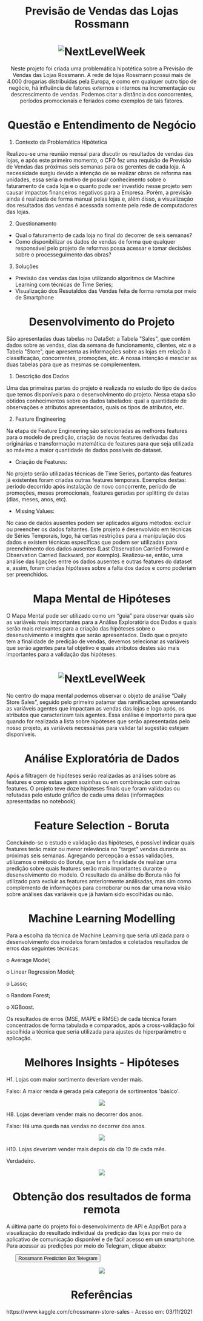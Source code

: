 <h1 align="center">Previsão de Vendas das Lojas Rossmann</h1>

<h1 align="center">
  <img alt="NextLevelWeek" title="#NextLevelWeek" src="./img/Sales Prediction.png" />
</h1>

<p align="center">Neste projeto foi criada uma problemática hipotética sobre a Previsão de Vendas das Lojas Rossmann. A rede de lojas Rossmann possui mais de 4.000 drogarias distribuidas pela Europa, e como em qualquer outro tipo de negócio, há influência de fatores externos e internos na incrementação ou descrescimento de vendas. Podemos citar a distância dos concorrentes, períodos promocionais e feriados como exemplos de tais fatores.</p>


<h1 align="center">Questão e Entendimento de Negócio</h1>

1.	Contexto da Problemática Hipótetica

Realizou-se uma reunião mensal para discutir os resultados de vendas das lojas, e após este primeiro momento, o CFO fez uma requisão de Previsão de Vendas das próximas seis semanas para os gerentes de cada loja. A necessidade surgiu devido a intenção de se realizar obras de reforma nas unidades, essa seria o motivo de possuir conhecimento sobre o faturamento de cada loja e o quanto pode ser investido nesse projeto sem causar impactos financeiros negativos para a Empresa. Porém, a previsão ainda é realizada de forma manual pelas lojas e, além disso, a visualização dos resultados das vendas é acessada somente pela rede de computadores das lojas.

2.	Questionamento

<ul>
<li>Qual o faturamento de cada loja no final do decorrer de seis semanas?</li>
	
<li>Como disponibilizar os dados de vendas de forma que qualquer responsável pelo projeto de reformas possa acessar e tomar decisões sobre o processeguimento das obras?</li>
</ul>

3.	Soluções

<ul>
<li>Previsão das vendas das lojas utilizando algoritmos de Machine Learning com técnicas de Time Series;</li>
	
<li>Visualização dos Resutaldos das Vendas feita de forma remota por meio de Smartphone</li>
</ul>


<h1 align="center">Desenvolvimento do Projeto</h1>

São apresentadas duas tabelas no DataSet: a Tabela "Sales", que contém dados sobre as vendas, dias da semana de funcionamento, clientes, etc e a Tabela "Store", que apresenta as informações sobre as lojas em relação à classificação, concorrentes, promoções, etc. A nossa intenção é mesclar as duas tabelas para que as mesmas se complementem.

1.	Descrição dos Dados

Uma das primeiras partes do projeto é realizada no estudo do tipo de dados que temos disponíveis para o desenvolvimento do projeto. Nessa etapa são obtidos conhecimentos sobre os dados tabelados: qual a quantidade de observações e atributos apresentados, quais os tipos de atributos, etc.

2.	Feature Engineering

Na etapa de Feature Engineering são selecionadas as melhores features para o modelo de predição, criação de novas features derivadas das originárias e transformação matemática de features para que seja utilizada ao máximo a maior quantidade de dados possíveis do dataset.

- Criação de Features:

No projeto serão utilizadas técnicas de Time Series, portanto das features já existentes foram criadas outras features temporais. Exemplos destas: período decorrido após instalação de novo concorrente, período de promoções, meses promocionais, features geradas por splitting de datas (dias, meses, anos, etc).


- Missing Values:

No caso de dados ausentes podem ser aplicados alguns métodos: excluir ou preencher os dados faltantes. Este projeto é desenvolvido em técnicas de Séries Temporais, logo, há certas restrições para a manipulação dos dados e existem técnicas específicas que podem ser utilizadas para preenchimento dos dados ausentes (Last Observation Carried Forward e Observation Carried Backward, por exemplo). Realizou-se, então, uma análise das ligações entre os dados ausentes e outras features do dataset e, assim, foram criadas hipóteses sobre a falta dos dados e como poderiam ser preenchidos. 

	
<h1 align="center">Mapa Mental de Hipóteses</h1>

O Mapa Mental pode ser utilizado como um “guia” para observar quais são as variáveis mais importantes para a Análise Exploratória dos Dados e quais serão mais relevantes para a criação das hipóteses sobre o desenvolvimento e insights que serão apresentados. Dado que o projeto tem a finalidade de predição de vendas, devemos selecionar as variáveis que serão agentes para tal objetivo e quais atributos destes são mais importantes para a validação das hipóteses.

<h1 align="center">
  <img alt="NextLevelWeek" title="#NextLevelWeek" src="./img/Mind_Map_Hypothesis.png" />
</h1>

No centro do mapa mental podemos observar o objeto de análise “Daily Store Sales”, seguido pelo primeiro patamar das ramificações apresentando as variáveis agentes que impactam as vendas das lojas e logo após, os atributos que caracterizam tais agentes. Essa análise é importante para que quando for realizada a lista sobre hipóteses que serão apresentadas pelo nosso projeto, as variáveis necessárias para validar tal sugestão estejam disponíveis.

<h1 align="center">Análise Exploratória de Dados</h1>

Após a filtragem de hipóteses serão realizadas as análises sobre as features e como estas agem sozinhas ou em combinação com outras features. O projeto teve doze hipóteses finais que foram validadas ou refutadas pelo estudo gráfico de cada uma delas (informações apresentadas no notebook). 

<h1 align="center">Feature Selection - Boruta</h1>

Concluindo-se o estudo e validação das hipóteses, é possível indicar quais features terão maior ou menor relevância no "target" vendas durante as próximas seis semanas. Agregando percepção a essas validações, utilizamos o método do Boruta, que tem a finalidade de realizar uma predição sobre quais features serão mais importantes durante o desenvolvimento do modelo. O resultado da análise do Boruta não foi utilizado para excluir as features anteriormente análisadas, mas sim como complemento de informações para corroborar ou nos dar uma nova visão sobre análises das variáveis que já haviam sido escolhidas ou não. 

<h1 align="center">Machine Learning Modelling</h1>

Para a escolha da técnica de Machine Learning que seria utilizada para o desenvolvimento dos modelos foram testados e coletados resultados de erros das seguintes técnicas:

o	Average Model;

o	Linear Regression Model;

o	Lasso;

o	Random Forest;

o	XGBoost.


Os resultados de erros (MSE, MAPE e RMSE) de cada técnica foram concentrados de forma tabulada e comparados, após a cross-validação foi escolhida a técnica que seria utilizada para ajustes de hiperparâmetro e aplicação.

<h1 align="center">Melhores Insights - Hipóteses</h1>

H1. Lojas com maior sortimento deveriam vender mais.

Falso: A maior renda é gerada pela categoria de sortimentos 'básico'. 

<p align="center">
  <img src="./img/h1.png">
</p>

H8. Lojas deveriam vender mais no decorrer dos anos.

Falso: Há uma queda nas vendas no decorrer dos anos.

<p align="center">
  <img src="./img/h8.png">
</p>

H10. Lojas deveriam vender mais depois do dia 10 de cada mês.

Verdadeiro.

<p align="center">
  <img src="./img/h10.png">
</p>

<h1 align="center">Obtenção dos resultados de forma remota</h1>

A última parte do projeto foi o desenvolvimento de API e App/Bot para a visualização do resultado individual da predição das lojas por meio de aplicativo de comunicação disponível e de fácil acesso em um smartphone. Para acessar as predições por meio do Telegram, clique abaixo:

<ul class="actions">
     <button class="GFG" onclick="window.location.href = 'https://t.me/rossmann_pred_model_bot';">Rossmann Prediction Bot Telegram</button>
</ul>

<p align="center">
  <img src="./img/RossmannBot.png">
</p>

<h1 align="center">Referências</h1>
https://www.kaggle.com/c/rossmann-store-sales    - Acesso em: 03/11/2021
